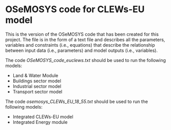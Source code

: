 # OSeMOSYS code for CLEWs-EU model
This is the version of the OSeMOSYS code that has been created for this project. The file is in the form of a text file and describes all the parameters, variables and constraints (i.e., equations) that describe the relationship between input data (i.e., parameters) and model outputs (i.e., variables).

The code _OSeMOSYS_code_euclews.txt_ should be used to run the following models:
- Land & Water Module
- Buildings sector model
- Industrial sector model
- Transport sector model

The code _osemosys_CLEWs_EU_18_55.txt_ should be used to run the following models:
- Integrated CLEWs-EU model
- Integrated Energy module
